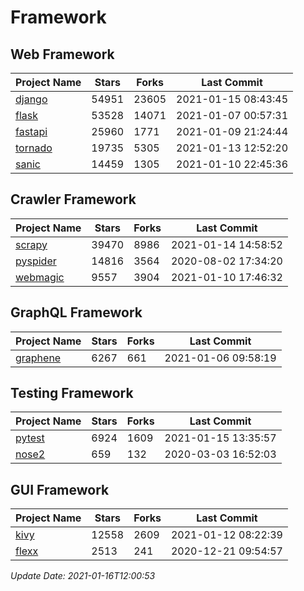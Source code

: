 # Framework

## Web Framework
| Project Name | Stars | Forks | Last Commit |
| ------------ | ----- | ----- | ----------- |
| [django](https://github.com/django/django) | 54951 | 23605 | 2021-01-15 08:43:45 |
| [flask](https://github.com/pallets/flask) | 53528 | 14071 | 2021-01-07 00:57:31 |
| [fastapi](https://github.com/tiangolo/fastapi) | 25960 | 1771 | 2021-01-09 21:24:44 |
| [tornado](https://github.com/tornadoweb/tornado) | 19735 | 5305 | 2021-01-13 12:52:20 |
| [sanic](https://github.com/sanic-org/sanic) | 14459 | 1305 | 2021-01-10 22:45:36 |

## Crawler Framework
| Project Name | Stars | Forks | Last Commit |
| ------------ | ----- | ----- | ----------- |
| [scrapy](https://github.com/scrapy/scrapy) | 39470 | 8986 | 2021-01-14 14:58:52 |
| [pyspider](https://github.com/binux/pyspider) | 14816 | 3564 | 2020-08-02 17:34:20 |
| [webmagic](https://github.com/code4craft/webmagic) | 9557 | 3904 | 2021-01-10 17:46:32 |

## GraphQL Framework
| Project Name | Stars | Forks | Last Commit |
| ------------ | ----- | ----- | ----------- |
| [graphene](https://github.com/graphql-python/graphene) | 6267 | 661 | 2021-01-06 09:58:19 |

## Testing Framework
| Project Name | Stars | Forks | Last Commit |
| ------------ | ----- | ----- | ----------- |
| [pytest](https://github.com/pytest-dev/pytest) | 6924 | 1609 | 2021-01-15 13:35:57 |
| [nose2](https://github.com/nose-devs/nose2) | 659 | 132 | 2020-03-03 16:52:03 |

## GUI Framework
| Project Name | Stars | Forks | Last Commit |
| ------------ | ----- | ----- | ----------- |
| [kivy](https://github.com/kivy/kivy) | 12558 | 2609 | 2021-01-12 08:22:39 |
| [flexx](https://github.com/flexxui/flexx) | 2513 | 241 | 2020-12-21 09:54:57 |

*Update Date: 2021-01-16T12:00:53*